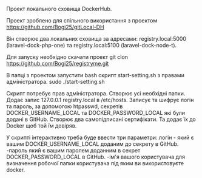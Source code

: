 Проект локального сховища DockerHub.

Проект зроблено для спільного використання з проектом https://github.com/Bogi25/gitLocal-DH

Він створює два локальних сховища за адресами:
registry.local:5000  (laravel-dock-php-one) та 
registry.local:5100  (laravel-dock-node-t).

Для запуску необхідно скачати проект
git clon https://github.com/Bogi25/registryme.git

В папці з проектом запустити bash скрипт start-setting.sh з правами адміністратора.
sudo ./start-setting.sh 

Скрипт потребує прав адміністратора.
Створює усі необхідні папки.
Додає запис 127.0.0.1 registry.local в /etc/hosts.
Записує та шифрує логін та пароль, за допомогою htpasswd, секретів DOCKER_USERNAME_LOCAL та DOCKER_PASSWORD_LOCAL які були додані в GitHub.
Створює два самопідписані сертифікати. Та додає їх до Docker щоб той їм довіряв.

У скрипті інтерактивно треба буде ввести три параметри: логін - який є вашим DOCKER_USERNAME_LOCAL доданим до секрету в GitHub.
-пароль який є вашим паролем доданним в секрет DOCKER_PASSWORD_LOCAL в GitHub.
-ім'я вашого користувача для визначення робочої папки користувача під яким ви використовуєте docker.



